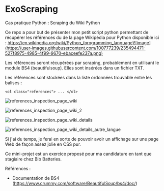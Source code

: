 # ExoScraping
Cas pratique Python : Scraping du Wiki Python

Ce repo a pour but de présenter mon petit script python permettant de récupérer les références du de la page Wikipédia pour Python disponible ici : https://en.wikipedia.org/wiki/Python_(programming_language)![image](https://user-images.githubusercontent.com/100777239/235494471-527f8975-4985-4f99-9670-ebaceefe237a.png)

Les références seront récupérées par scraping, probablement en utilisant le module BS4 (beautifulsoup). Elles sont insérées dans un fichier TXT.

Les références sont stockées dans la liste ordonnées trouvable entre les balises : 
```
<ol class="references"> ... </ol>
```

![references_inspection_page_wiki](https://user-images.githubusercontent.com/100777239/235661007-b1704f75-9165-4b1d-af80-78d55f7b3371.png)

![references_inspection_page_wiki_2](https://user-images.githubusercontent.com/100777239/235661787-fc00337a-a511-4f16-a562-33bc82b9cd45.png)

![references_inspection_page_wiki_details](https://user-images.githubusercontent.com/100777239/235663541-87eefc42-ad74-48e9-b4a7-743448cbb130.png)

![references_inspection_page_wiki_details_autre_langue](https://user-images.githubusercontent.com/100777239/235663561-5dc76580-eea9-462d-93ab-e5fbc97ed3ad.png)


Si j'ai du temps, je ferai en sorte de pouvoir avoir un affichage sur une page Web de façon assez jolie en CSS pur.

Ce mini-projet est un exercice proposé pour ma candidature en tant que stagiaire chez Bib Batteries.

Références : 
- Documentation de BS4 (https://www.crummy.com/software/BeautifulSoup/bs4/doc/)

